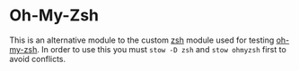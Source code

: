 # Oh-My-Zsh

This is an alternative module to the custom [zsh](./zsh) module used for testing
[oh-my-zsh](https://github.com/ohmyzsh/ohmzsh). In order to use this you must
`stow -D zsh` and `stow ohmyzsh` first to avoid conflicts.
